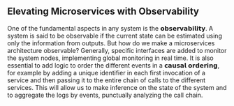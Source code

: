 ## Elevating Microservices with Observability

One of the fundamental aspects in any system is the 𝗼𝗯𝘀𝗲𝗿𝘃𝗮𝗯𝗶𝗹𝗶𝘁𝘆. A system is said to be observable if the current state can be estimated using only the information from outputs. But how do we make a microservices architecture observable?
Generally, specific interfaces are added to monitor the system nodes, implementing global monitoring in real time. It is also essential to add logic to order the different events in a 𝗰𝗮𝘂𝘀𝗮𝗹 𝗼𝗿𝗱𝗲𝗿𝗶𝗻𝗴, for example by adding a unique identifier in each first invocation of a service and then passing it to the entire chain of calls to the different services.
This will allow us to make inference on the state of the system and to aggregate the logs by events, punctually analyzing the call chain.
